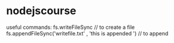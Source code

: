 # nodejscourse

useful commands:
fs.writeFileSync // to create a file
fs.appendFileSync('writefile.txt' , 'this is appended ') // to append